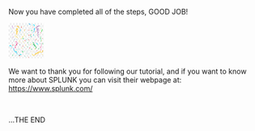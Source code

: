 Now you have completed all of the steps, GOOD JOB!

<img src="./img/confetti_party.png" width="70" height="70">

We want to thank you for following our tutorial, and if you want to know more about SPLUNK you can visit their webpage at: https://www.splunk.com/

<br />

...THE END

